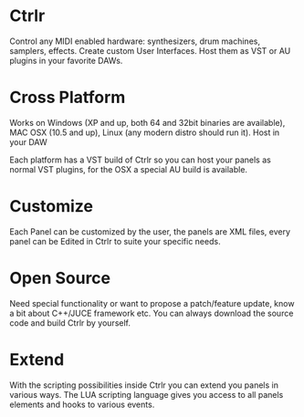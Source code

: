 Ctrlr
=====

Control any MIDI enabled hardware: synthesizers, drum machines, samplers, effects. Create custom User Interfaces. Host them as VST or AU plugins in your favorite DAWs.


Cross Platform
==============
Works on Windows (XP and up, both 64 and 32bit binaries are available), MAC OSX (10.5 and up), Linux (any modern distro should run it).
Host in your DAW

Each platform has a VST build of Ctrlr so you can host your panels as normal VST plugins, for the OSX a special AU build is available.

Customize
=========
Each Panel can be customized by the user, the panels are XML files, every panel can be Edited in Ctrlr to suite your specific needs.

Open Source
===========
Need special functionality or want to propose a patch/feature update, know a bit about C++/JUCE framework etc. You can always download the source code and build Ctrlr by yourself.

Extend
======
With the scripting possibilities inside Ctrlr you can extend you panels in various ways. The LUA scripting language gives you access to all panels elements and hooks to various events.
